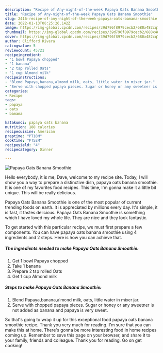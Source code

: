 ```yaml
---
description: "Recipe of Any-night-of-the-week Papaya Oats Banana Smoothie"
title: "Recipe of Any-night-of-the-week Papaya Oats Banana Smoothie"
slug: 2416-recipe-of-any-night-of-the-week-papaya-oats-banana-smoothie
date: 2022-01-13T00:25:26.142Z
image: https://img-global.cpcdn.com/recipes/39d796f8979cecb2/680x482cq70/papaya-oats-banana-smoothie-recipe-main-photo.jpg
thumbnail: https://img-global.cpcdn.com/recipes/39d796f8979cecb2/680x482cq70/papaya-oats-banana-smoothie-recipe-main-photo.jpg
cover: https://img-global.cpcdn.com/recipes/39d796f8979cecb2/680x482cq70/papaya-oats-banana-smoothie-recipe-main-photo.jpg
author: Clifford Rivera
ratingvalue: 5
reviewcount: 45721
recipeingredient:
- "1 bowl Papaya chopped"
- "1 banana"
- "2 tsp rolled Oats"
- "1 cup Almond milk"
recipeinstructions:
- "Blend Papaya,banana,almond milk, oats, little water in mixer jar."
- "Serve with chopped papaya pieces. Sugar or honey or any sweetner is not added as banana and papaya is very sweet."
categories:
- Recipe
tags:
- papaya
- oats
- banana

katakunci: papaya oats banana 
nutrition: 188 calories
recipecuisine: American
preptime: "PT10M"
cooktime: "PT52M"
recipeyield: "4"
recipecategory: Dinner

---
```



![Papaya Oats Banana Smoothie](https://img-global.cpcdn.com/recipes/39d796f8979cecb2/680x482cq70/papaya-oats-banana-smoothie-recipe-main-photo.jpg)

Hello everybody, it is me, Dave, welcome to my recipe site. Today, I will show you a way to prepare a distinctive dish, papaya oats banana smoothie. It is one of my favorites food recipes. This time, I'm gonna make it a little bit unique. This will be really delicious.



Papaya Oats Banana Smoothie is one of the most popular of current trending foods on earth. It is appreciated by millions every day. It's simple, it is fast, it tastes delicious. Papaya Oats Banana Smoothie is something which I have loved my whole life. They are nice and they look fantastic.


To get started with this particular recipe, we must first prepare a few components. You can have papaya oats banana smoothie using 4 ingredients and 2 steps. Here is how you can achieve that.

<!--inarticleads1-->

##### The ingredients needed to make Papaya Oats Banana Smoothie:

1. Get 1 bowl Papaya chopped
1. Take 1 banana
1. Prepare 2 tsp rolled Oats
1. Get 1 cup Almond milk




<!--inarticleads2-->

##### Steps to make Papaya Oats Banana Smoothie:

1. Blend Papaya,banana,almond milk, oats, little water in mixer jar.
1. Serve with chopped papaya pieces. Sugar or honey or any sweetner is not added as banana and papaya is very sweet.




So that's going to wrap it up for this exceptional food papaya oats banana smoothie recipe. Thank you very much for reading. I'm sure that you can make this at home. There's gonna be more interesting food in home recipes coming up. Remember to save this page on your browser, and share it to your family, friends and colleague. Thank you for reading. Go on get cooking!
